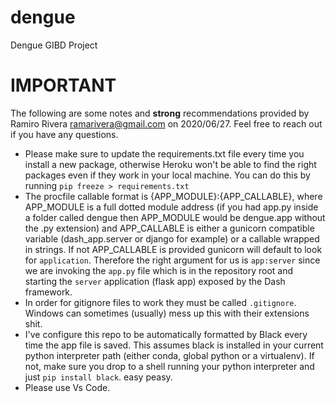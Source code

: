 # dengue

Dengue GIBD Project

# IMPORTANT

The following are some notes and **strong** recommendations provided by Ramiro Rivera <ramarivera@gmail.com> on 2020/06/27. Feel free to reach out if you have any questions.

- Please make sure to update the requirements.txt file every time you install a new package, otherwise Heroku won't be able to find the right packages even if they work in your local machine. You can do this by running `pip freeze > requirements.txt`
- The procfile callable format is {APP_MODULE}:{APP_CALLABLE}, where APP_MODULE is a full dotted module address (if you had app.py inside a folder called dengue then APP_MODULE would be dengue.app without the .py extension) and APP_CALLABLE is either a gunicorn compatible variable (dash_app.server or django for example) or a callable wrapped in strings. If not APP_CALLABLE is provided gunicorn will default to look for `application`. Therefore the right argument for us is `app:server` since we are invoking the `app.py` file which is in the repository root and starting the `server` application (flask app) exposed by the Dash framework.
- In order for gitignore files to work they must be called `.gitignore`. Windows can sometimes (usually) mess up this with their extensions shit.
- I've configure this repo to be automatically formatted by Black every time the app file is saved. This assumes black is installed in your current python interpreter path (either conda, global python or a virtualenv). If not, make sure you drop to a shell running your python interpreter and just `pip install black`. easy peasy.
- Please use Vs Code.
